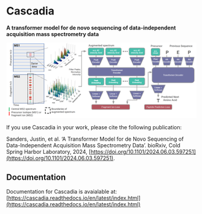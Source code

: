 # Cascadia


**A transformer model for de novo sequencing of data-independent acquisition mass spectrometry data**

![image](docs/source/cascadia-graphical-abstract.png)

If you use Cascadia in your work, please cite the following publication:

Sanders, Justin, et al. ‘A Transformer Model for de Novo Sequencing of Data-Independent Acquisition Mass Spectrometry Data’. bioRxiv, Cold Spring Harbor Laboratory, 2024, [https://doi.org/10.1101/2024.06.03.597251](https://doi.org/10.1101/2024.06.03.597251).

## Documentation

Documentation for Cascadia is avaialable at:
[https://cascadia.readthedocs.io/en/latest/index.html](https://cascadia.readthedocs.io/en/latest/index.html)

